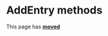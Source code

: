 # AddEntry methods #

This page has [**moved**](https://lib-docs.delphidabbler.com/ResFile/1/API/TPJResourceFile-AddEntry)